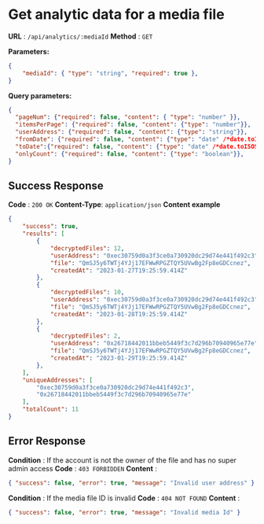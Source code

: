 # Get analytic data for a media file

**URL** : `/api/analytics/:mediaId`
**Method** : `GET`

**Parameters:**
```json
{
    "mediaId": { "type": "string", "required": true },
}
```

**Query parameters:**
```json
{
  "pageNum": {"required": false, "content": { "type": "number" }},
  "itemsPerPage": {"required": false, "content": {"type": "number"}},
  "userAddress": {"required": false, "content": {"type": "string"}},
  "fromDate": {"required": false, "content": {"type": "date" /*date.toISOString()*/}},
  "toDate":{"required": false, "content": {"type": "date" /*date.toISOString()*/}},
  "onlyCount": {"required": false, "content": {"type": "boolean"}},
}
```

## Success Response
**Code** : `200 OK`
**Content-Type**: `application/json`
**Content example**
```json
{
    "success": true,
    "results": [
        {
            "decryptedFiles": 12,
            "userAddress": "0xec30759d0a3f3ce0a730920dc29d74e441f492c3",
            "file": "QmSJ5y6TWTj4YJj17EFWwRPGZTQY5UVwBg2Fp8eGDCcnez",
            "createdAt": "2023-01-27T19:25:59.414Z"
        },
        {
            "decryptedFiles": 10,
            "userAddress": "0xec30759d0a3f3ce0a730920dc29d74e441f492c3",
            "file": "QmSJ5y6TWTj4YJj17EFWwRPGZTQY5UVwBg2Fp8eGDCcnez",
            "createdAt": "2023-01-28T19:25:59.414Z"
        },
        {
            "decryptedFiles": 2,
            "userAddress": "0x26718442011bbeb5449f3c7d296b70940965e77e",
            "file": "QmSJ5y6TWTj4YJj17EFWwRPGZTQY5UVwBg2Fp8eGDCcnez",
            "createdAt": "2023-01-29T19:25:59.414Z"
        },
    ],
    "uniqueAddresses": [
        "0xec30759d0a3f3ce0a730920dc29d74e441f492c3",
        "0x26718442011bbeb5449f3c7d296b70940965e77e"
    ],
    "totalCount": 11
}
```

## Error Response

**Condition** : If the account is not the owner of the file and has no super admin access
**Code** : `403 FORBIDDEN`
**Content** : 
```json
{ "success": false, "error": true, "message": "Invalid user address" }
```
**Condition** : If the media file ID is invalid
**Code** : `404 NOT FOUND`
**Content** : 
```json
{ "success": false, "error": true, "message": "Invalid media Id" }
```